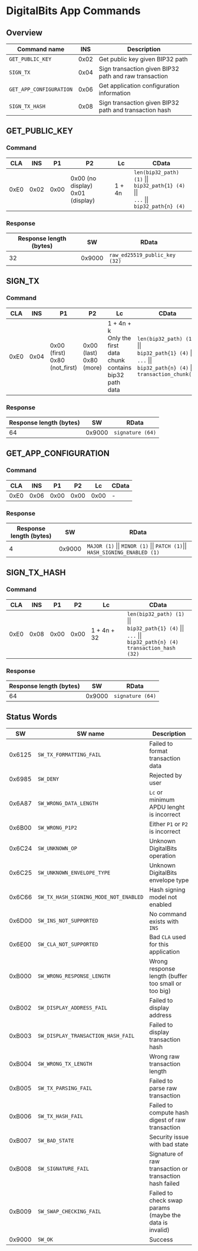 # DigitalBits  App Commands

## Overview

| Command name            | INS  | Description                                            |
| ----------------------- | ---- | ------------------------------------------------------ |
| `GET_PUBLIC_KEY`        | 0x02 | Get public key given BIP32 path                        |
| `SIGN_TX`               | 0x04 | Sign transaction given BIP32 path and raw transaction  |
| `GET_APP_CONFIGURATION` | 0x06 | Get application configuration information              |
| `SIGN_TX_HASH`          | 0x08 | Sign transaction given BIP32 path and transaction hash |

## GET_PUBLIC_KEY

### Command

| CLA  | INS  | P1   | P2                                    | Lc     | CData                                                                                        |
| ---- | ---- | ---- | ------------------------------------- | ------ | -------------------------------------------------------------------------------------------- |
| 0xE0 | 0x02 | 0x00 | 0x00 (no display) <br> 0x01 (display) | 1 + 4n | `len(bip32_path) (1)` \|\|<br> `bip32_path{1} (4)` \|\|<br>`...` \|\|<br>`bip32_path{n} (4)` |

### Response

| Response length (bytes) | SW     | RData                         |
| ----------------------- | ------ | ----------------------------- |
| 32                      | 0x9000 | `raw_ed25519_public_key (32)` |

## SIGN_TX

### Command

| CLA  | INS  | P1                                 | P2                           | Lc                                                                | CData                                                                                                                        |
| ---- | ---- | ---------------------------------- | ---------------------------- | ----------------------------------------------------------------- | ---------------------------------------------------------------------------------------------------------------------------- |
| 0xE0 | 0x04 | 0x00 (first) <br> 0x80 (not_first) | 0x00 (last) <br> 0x80 (more) | 1 + 4n + k<br/>Only the first data chunk contains bip32 path data | `len(bip32_path) (1)` \|\|<br> `bip32_path{1} (4)` \|\|<br>`...` \|\|<br>`bip32_path{n} (4)` \|\|<br> `transaction_chunk(k)` |

### Response

| Response length (bytes) | SW     | RData            |
| ----------------------- | ------ | ---------------- |
| 64                      | 0x9000 | `signature (64)` |

## GET_APP_CONFIGURATION

### Command

| CLA  | INS  | P1   | P2   | Lc   | CData |
| ---- | ---- | ---- | ---- | ---- | ----- |
| 0xE0 | 0x06 | 0x00 | 0x00 | 0x00 | -     |

### Response

| Response length (bytes) | SW     | RData                                                                        |
| ----------------------- | ------ | ---------------------------------------------------------------------------- |
| 4                       | 0x9000 | `MAJOR (1)` \|\| `MINOR (1)` \|\| `PATCH (1)`\|\| `HASH_SIGNING_ENABLED (1)` |

## SIGN_TX_HASH

### Command

| CLA  | INS  | P1   | P2   | Lc          | CData                                                                                                                   |
| ---- | ---- | ---- | ---- | ----------- | ----------------------------------------------------------------------------------------------------------------------- |
| 0xE0 | 0x08 | 0x00 | 0x00 | 1 + 4n + 32 | `len(bip32_path) (1)` \|\|<br> `bip32_path{1} (4)` \|\|<br>`...` \|\|<br>`bip32_path{n} (4)`<br>`transaction_hash (32)` |

### Response

| Response length (bytes) | SW     | RData            |
| ----------------------- | ------ | ---------------- |
| 64                      | 0x9000 | `signature (64)` |

## Status Words

| SW     | SW name                               | Description                                             |
| ------ | ------------------------------------- | ------------------------------------------------------- |
| 0x6125 | `SW_TX_FORMATTING_FAIL`               | Failed to format transaction data                       |
| 0x6985 | `SW_DENY`                             | Rejected by user                                        |
| 0x6A87 | `SW_WRONG_DATA_LENGTH`                | `Lc` or minimum APDU lenght is incorrect                |
| 0x6B00 | `SW_WRONG_P1P2`                       | Either `P1` or `P2` is incorrect                        |
| 0x6C24 | `SW_UNKNOWN_OP`                       | Unknown DigitalBits  operation                          |
| 0x6C25 | `SW_UNKNOWN_ENVELOPE_TYPE`            | Unknown DigitalBits  envelope type                      |
| 0x6C66 | `SW_TX_HASH_SIGNING_MODE_NOT_ENABLED` | Hash signing model not enabled                          |
| 0x6D00 | `SW_INS_NOT_SUPPORTED`                | No command exists with `INS`                            |
| 0x6E00 | `SW_CLA_NOT_SUPPORTED`                | Bad `CLA` used for this application                     |
| 0xB000 | `SW_WRONG_RESPONSE_LENGTH`            | Wrong response length (buffer too small or too big)     |
| 0xB002 | `SW_DISPLAY_ADDRESS_FAIL`             | Failed to display address                               |
| 0xB003 | `SW_DISPLAY_TRANSACTION_HASH_FAIL`    | Failed to display transaction hash                      |
| 0xB004 | `SW_WRONG_TX_LENGTH`                  | Wrong raw transaction length                            |
| 0xB005 | `SW_TX_PARSING_FAIL`                  | Failed to parse raw transaction                         |
| 0xB006 | `SW_TX_HASH_FAIL`                     | Failed to compute hash digest of raw transaction        |
| 0xB007 | `SW_BAD_STATE`                        | Security issue with bad state                           |
| 0xB008 | `SW_SIGNATURE_FAIL`                   | Signature of raw transaction or transaction hash failed |
| 0xB009 | `SW_SWAP_CHECKING_FAIL`               | Failed to check swap params (maybe the data is invalid) |
| 0x9000 | `SW_OK`                               | Success                                                 |

